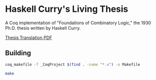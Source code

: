 # Haskell Curry's Living Thesis

 A Coq implementation of "Foundations of Combinatory Logic," the 1930 Ph.D. thesis written by Haskell Curry.

[Thesis Translation PDF](https://www.overleaf.com/read/rzhdyjvrzbgy)

## Building

```bash
coq_makefile -f _CoqProject $(find . -name "*.v") -o Makefile

make
```
